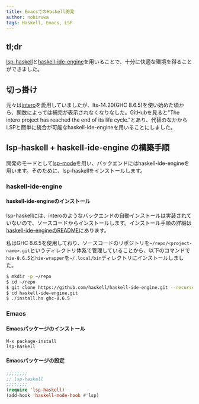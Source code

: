 ```yaml
---
title: EmacsでのHaskell開発
author: nobiruwa
tags: Haskell, Emacs, LSP
---
```


## tl;dr

[lsp-haskell](https://github.com/emacs-lsp/lsp-haskell)と[haskell-ide-engine](https://github.com/haskell/haskell-ide-engine)を用いることで、十分に快適な環境を得ることができました。

## 切っ掛け

元々は[intero](https://github.com/chrisdone/intero)を愛用していましたが、lts-14.20(GHC 8.6.5)を使い始めた頃から、関数によっては補完が表示されなくなりなした。GitHubを見ると"The intero project has reached the end of its life cycle."とあり、代替のなかからLSPと簡単に統合が可能なhaskell-ide-engineを用いることにしました。

## lsp-haskell + haskell-ide-engine の構築手順

開発のモードとして[lsp-mode](https://github.com/emacs-lsp/lsp-mode)を用い、バックエンドにはhaskell-ide-engineを用います。そのために、lsp-haskellをインストールします。

### haskell-ide-engine

#### haskell-ide-engineのインストール

lsp-haskellには、interoのようなバックエンドの自動インストールは実装されていないので、ソースコードからインストールします。インストール手順の詳細は[haskell-ide-engineのREADME](https://github.com/haskell/haskell-ide-engine#installation-from-source)にあります。

私はGHC 8.6.5を使用しており、ソースコードのリポジトリを`~/repo/<project-name>.git`というディレクトリ体系で管理していることから、以下のコマンドで`hie-8.6.5`と`hie-wrapper`を`~/.local/bin`ディレクトリにインストールしました。

```bash
$ mkdir -p ~/repo
$ cd ~/repo
$ git clone https://github.com/haskell/haskell-ide-engine.git --recurse-submodules haskell-ide-engine.git
$ cd haskell-ide-engine.git
$ ./install.hs ghc-8.6.5
```

### Emacs

#### Emacsパッケージのインストール

```emacs
M-x package-install
lsp-haskell
```

#### Emacsパッケージの設定

```lisp
;;;;;;;;
;; lsp-haskell
;;;;;;;;
(require 'lsp-haskell)
(add-hook 'haskell-mode-hook #'lsp)
```
